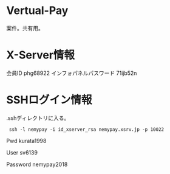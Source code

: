 # Vertual-Pay
案件。共有用。
# X-Server情報
会員ID
phg68922
インフォパネルパスワード 
71ijb52n
# SSHログイン情報
.sshディレクトリに入る。
```
 ssh -l nemypay -i id_xserver_rsa nemypay.xsrv.jp -p 10022
```

Pwd kurata1998

User sv6139

Password nemypay2018


